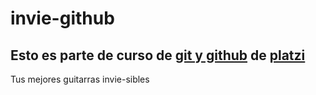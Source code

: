# invie-github

## Esto es parte de curso de [git y github](https://platzi.com/clases/git-github/) de [platzi](platzi.com)

Tus mejores guitarras invie-sibles
